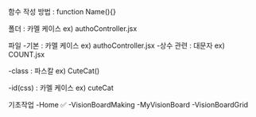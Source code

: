 
함수 작성 방법 : function Name(){}

폴더 : 카멜 케이스 ex) authoController.jsx

파일 
-기본 : 카멜 케이스 ex) authoController.jsx
-상수 관련 : 대문자 ex) COUNT.jsx

-class : 파스칼 ex) CuteCat()

-id(css) : 카멜 케이스 ex) cuteCat

기초작업
-Home ✅
-VisionBoardMaking
-MyVisionBoard
-VisionBoardGrid
